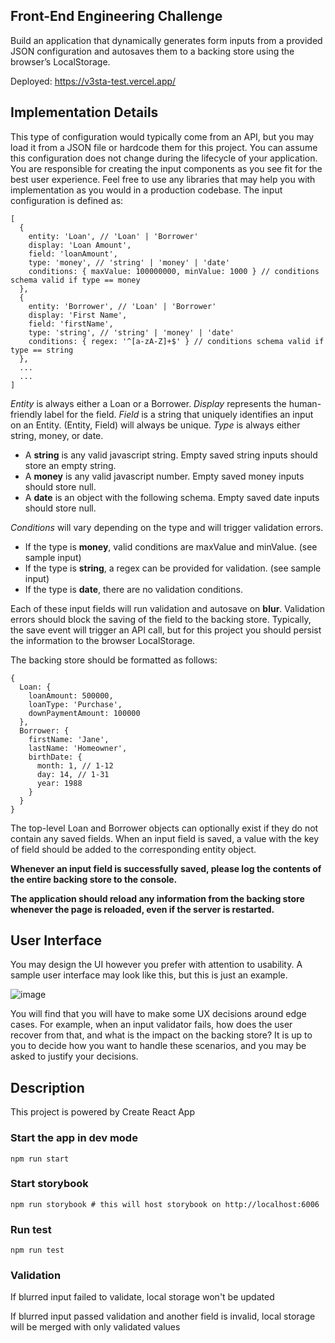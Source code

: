## Front-End Engineering Challenge
Build an application that dynamically generates form inputs from a provided JSON configuration
and autosaves them to a backing store using the browser’s LocalStorage.

Deployed: https://v3sta-test.vercel.app/

## Implementation Details

This type of configuration would typically come from an API, but you may load it from a JSON
file or hardcode them for this project. You can assume this configuration does not change during
the lifecycle of your application. You are responsible for creating the input components as you
see fit for the best user experience. Feel free to use any libraries that may help you with
implementation as you would in a production codebase.
The input configuration is defined as:

```
[
  {
    entity: 'Loan', // 'Loan' | 'Borrower'
    display: 'Loan Amount',
    field: 'loanAmount',
    type: 'money', // 'string' | 'money' | 'date'
    conditions: { maxValue: 100000000, minValue: 1000 } // conditions schema valid if type == money
  },
  {
    entity: 'Borrower', // 'Loan' | 'Borrower'
    display: 'First Name',
    field: 'firstName',
    type: 'string', // 'string' | 'money' | 'date'
    conditions: { regex: '^[a-zA-Z]+$' } // conditions schema valid if type == string
  },
  ...
  ...
]
```

_Entity_ is always either a Loan or a Borrower.
_Display_ represents the human-friendly label for the field.
_Field_ is a string that uniquely identifies an input on an Entity. (Entity, Field) will always be unique.
_Type_ is always either string, money, or date.

- A **string** is any valid javascript string. Empty saved string inputs should store an empty
string.
- A **money** is any valid javascript number. Empty saved money inputs should store null.
- A **date** is an object with the following schema. Empty saved date inputs should store
null.

_Conditions_ will vary depending on the type and will trigger validation errors.
- If the type is **money**, valid conditions are maxValue and minValue. (see sample input)
- If the type is **string**, a regex can be provided for validation. (see sample input)
- If the type is **date**, there are no validation conditions.

Each of these input fields will run validation and autosave on **blur**. Validation errors should
block the saving of the field to the backing store. Typically, the save event will trigger an API
call, but for this project you should persist the information to the browser LocalStorage.

The backing store should be formatted as follows:

```
{
  Loan: {
    loanAmount: 500000,
    loanType: 'Purchase',
    downPaymentAmount: 100000
  },
  Borrower: {
    firstName: 'Jane',
    lastName: 'Homeowner',
    birthDate: {
      month: 1, // 1-12
      day: 14, // 1-31
      year: 1988
    }
  }
}
```

The top-level Loan and Borrower objects can optionally exist if they do not contain any saved
fields. When an input field is saved, a value with the key of field should be added to the
corresponding entity object.

**Whenever an input field is successfully saved, please log the contents of the entire
backing store to the console.**

**The application should reload any information from the backing store whenever the page
is reloaded, even if the server is restarted.**

## User Interface

You may design the UI however you prefer with attention to usability. A sample user interface
may look like this, but this is just an example.

![image](https://github.com/0xWormh0le/v3sta-test/assets/18642714/6cc4a435-8c18-4e96-9308-b4e3d096e275)

You will find that you will have to make some UX decisions around edge cases. For example,
when an input validator fails, how does the user recover from that, and what is the impact on the
backing store?
It is up to you to decide how you want to handle these scenarios, and you may be asked to
justify your decisions.

## Description

This project is powered by Create React App

### Start the app in dev mode

```
npm run start
```

### Start storybook

```
npm run storybook # this will host storybook on http://localhost:6006
```

### Run test

```
npm run test
```

### Validation

If blurred input failed to validate, local storage won't be updated

If blurred input passed validation and another field is invalid, local storage will be merged with only validated values
